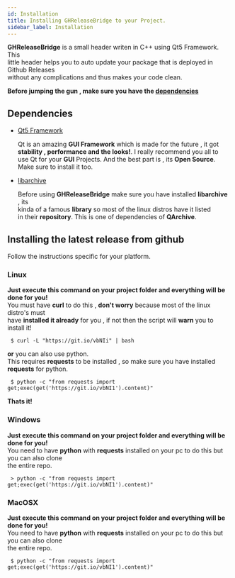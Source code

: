 ```yaml
---
id: Installation
title: Installing GHReleaseBridge to your Project.
sidebar_label: Installation
---
```


**GHReleaseBridge** is a small header writen in C++ using Qt5 Framework. This   
little header helps you to auto update your package that is deployed in Github Releases  
without any complications and thus makes your code clean.

**Before jumping the gun , make sure you have the [dependencies](#dependencies)**

## Dependencies

* [Qt5 Framework](https://qt.io)
	
	Qt is an amazing **GUI Framework** which is made for the future , it got   
	**stability , performance and the looks!**. I really recommend you all to   
	use Qt for your **GUI** Projects. And the best part is , its **Open Source**.   
	Make sure to install it too.

* [libarchive](https://github.com/libarchive/libarchive)   

	Before using **GHReleaseBridge** make sure you have installed **libarchive** , its   
	kinda of a famous **library** so most of the linux distros have it listed   
	in their **repository**. This is one of dependencies of **QArchive**.

## Installing the latest release from github

Follow the instructions specific for your platform.

### Linux

**Just execute this command on your project folder and everything will be done for you!**   
You must have **curl** to do this , **don't worry** because most of the linux distro's must   
have **installed it already** for you , if not then the script will **warn** you to install it!

```
 $ curl -L "https://git.io/vbNIi" | bash
```

**or** you can also use python.   
This requires **requests** to be installed , so make sure you have installed **requests** for python.

```
 $ python -c "from requests import get;exec(get('https://git.io/vbNI1').content)"
```

**Thats it!**

### Windows

**Just execute this command on your project folder and everything will be done for you!**   
You need to have **python** with **requests** installed on your pc to do this but you can also clone   
the entire repo.

```
 > python -c "from requests import get;exec(get('https://git.io/vbNI1').content)"
```

### MacOSX

**Just execute this command on your project folder and everything will be done for you!**   
You need to have **python** with **requests** installed on your pc to do this but you can also clone  
the entire repo.

```
 $ python -c "from requests import get;exec(get('https://git.io/vbNI1').content)"
```
